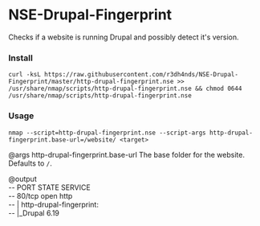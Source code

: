 # NSE-Drupal-Fingerprint
Checks if a website is running Drupal and possibly detect it's version.

### Install
`curl -ksL https://raw.githubusercontent.com/r3dh4nds/NSE-Drupal-Fingerprint/master/http-drupal-fingerprint.nse >> /usr/share/nmap/scripts/http-drupal-fingerprint.nse && chmod 0644 /usr/share/nmap/scripts/http-drupal-fingerprint.nse`

### Usage
`nmap --script=http-drupal-fingerprint.nse --script-args http-drupal-fingerprint.base-url=/website/ <target>`

@args http-drupal-fingerprint.base-url The base folder for the website. Defaults to <code>/</code>.

@output  
-- PORT   STATE SERVICE  
-- 80/tcp open  http  
-- | http-drupal-fingerprint:   
-- |_Drupal 6.19  


